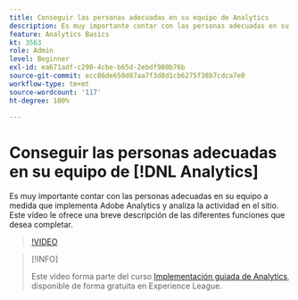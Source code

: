 ```yaml
---
title: Conseguir las personas adecuadas en su equipo de Analytics
description: Es muy importante contar con las personas adecuadas en su equipo a medida que implementa Adobe Analytics y analiza la actividad en el sitio. Este vídeo le ofrece una breve descripción de las diferentes funciones que desea completar.
feature: Analytics Basics
kt: 3563
role: Admin
level: Beginner
exl-id: ea671adf-c290-4cbe-b65d-2ebdf980b76b
source-git-commit: ecc86de650d87aa7f3d8d1cb6275f38b7cdca7e0
workflow-type: tm+mt
source-wordcount: '117'
ht-degree: 100%

---
```


# Conseguir las personas adecuadas en su equipo de [!DNL Analytics]

Es muy importante contar con las personas adecuadas en su equipo a medida que implementa Adobe Analytics y analiza la actividad en el sitio. Este vídeo le ofrece una breve descripción de las diferentes funciones que desea completar.

>[!VIDEO](https://video.tv.adobe.com/v/28756/?quality=12&learn=on)

>[!INFO]
>
> Este vídeo forma parte del curso [Implementación guiada de Analytics](https://experienceleague.adobe.com/?recommended=Analytics-D-1-2019.1), disponible de forma gratuita en Experience League.